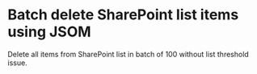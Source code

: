 # Batch delete SharePoint list items using JSOM
Delete all items from SharePoint list in batch of 100 without list threshold issue.
